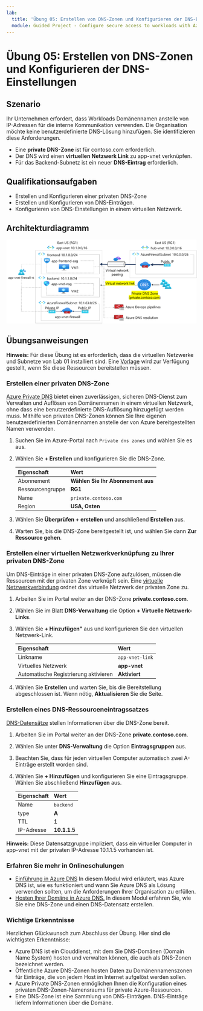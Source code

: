 ```yaml
---
lab:
  title: 'Übung 05: Erstellen von DNS-Zonen und Konfigurieren der DNS-Einstellungen'
  module: Guided Project - Configure secure access to workloads with Azure virtual networking services
---
```


# Übung 05: Erstellen von DNS-Zonen und Konfigurieren der DNS-Einstellungen

## Szenario

Ihr Unternehmen erfordert, dass Workloads Domänennamen anstelle von IP-Adressen für die interne Kommunikation verwenden.  Die Organisation möchte keine benutzerdefinierte DNS-Lösung hinzufügen. Sie identifizieren diese Anforderungen.
+ Eine **private DNS-Zone** ist für contoso.com erforderlich.
+ Der DNS wird einen **virtuellen Netzwerk Link** zu app-vnet verknüpfen. 
+ Für das Backend-Subnetz ist ein neuer **DNS-Eintrag** erforderlich. 

## Qualifikationsaufgaben

+ Erstellen und Konfigurieren einer privaten DNS-Zone
+ Erstellen und Konfigurieren von DNS-Einträgen.
+ Konfigurieren von DNS-Einstellungen in einem virtuellen Netzwerk.
  
## Architekturdiagramm

![Diagramm der Verbindung von Azure DNS mit einem virtuellen Netzwerk](../Media/task-5.png)



## Übungsanweisungen

**Hinweis:** Für diese Übung ist es erforderlich, dass die virtuellen Netzwerke und Subnetze von Lab 01 installiert sind. Eine [Vorlage](https://github.com/MicrosoftLearning/Configure-secure-access-to-workloads-with-Azure-virtual-networking-services/blob/main/Allfiles/Labs/All-Labs/create-vnet-subnets-template.json) wird zur Verfügung gestellt, wenn Sie diese Ressourcen bereitstellen müssen.

### Erstellen einer privaten DNS-Zone

[Azure Private DNS](https://learn.microsoft.com/azure/dns/private-dns-overview) bietet einen zuverlässigen, sicheren DNS-Dienst zum Verwalten und Auflösen von Domänennamen in einem virtuellen Netzwerk, ohne dass eine benutzerdefinierte DNS-Auflösung hinzugefügt werden muss. Mithilfe von privaten DNS-Zonen können Sie Ihre eigenen benutzerdefinierten Domänennamen anstelle der von Azure bereitgestellten Namen verwenden.

1. Suchen Sie im Azure-Portal nach `Private dns zones` und wählen Sie es aus.

1. Wählen Sie **+ Erstellen** und konfigurieren Sie die DNS-Zone. 

    | Eigenschaft       | Wert                        |
    | :------------- | :--------------------------- |
    | Abonnement   | **Wählen Sie Ihr Abonnement aus** |
    | Ressourcengruppe | **RG1**                      |
    | Name           | `private.contoso.com`              |
    | Region         | **USA, Osten**                  |

1. Wählen Sie **Überprüfen + erstellen** und anschließend **Erstellen** aus.

1. Warten Sie, bis die DNS-Zone bereitgestellt ist, und wählen Sie dann **Zur Ressource gehen**. 

### Erstellen einer virtuellen Netzwerkverknüpfung zu Ihrer privaten DNS-Zone

Um DNS-Einträge in einer privaten DNS-Zone aufzulösen, müssen die Ressourcen mit der privaten Zone verknüpft sein. Eine [virtuelle Netzwerkverbindung](https://learn.microsoft.com/azure/dns/private-dns-virtual-network-links) ordnet das virtuelle Netzwerk der privaten Zone zu.

1. Arbeiten Sie im Portal weiter an der DNS-Zone **private.contoso.com**. 

1. Wählen Sie im Blatt **DNS-Verwaltung** die Option **+ Virtuelle Netzwerk-Links**.

1. Wählen Sie **+ Hinzufügen"** aus und konfigurieren Sie den virtuellen Netzwerk-Link. 

    | Eigenschaft                 | Wert             |
    | :----------------------- | :---------------- |
    | Linkname                | `app-vnet-link` |
    | Virtuelles Netzwerk          | **app-vnet**      |
    | Automatische Registrierung aktivieren | **Aktiviert**       |

1. Wählen Sie **Erstellen** und warten Sie, bis die Bereitstellung abgeschlossen ist. Wenn nötig, **Aktualisieren** Sie die Seite. 

### Erstellen eines DNS-Ressourceneintragssatzes

[DNS-Datensätze](https://learn.microsoft.com/en-us/azure/dns/dns-zones-records#dns-records) stellen Informationen über die DNS-Zone bereit. 

1. Arbeiten Sie im Portal weiter an der DNS-Zone **private.contoso.com**. 

1. Wählen Sie unter **DNS-Verwaltung** die Option **Eintragsgruppen** aus.

1. Beachten Sie, dass für jeden virtuellen Computer automatisch zwei A-Einträge erstellt worden sind. 

1. Wählen Sie **+ Hinzufügen** und konfigurieren Sie eine Eintragsgruppe. Wählen Sie abschließend **Hinzufügen** aus. 
   
    | Eigenschaft   | Wert        |
    | :--------- | :----------- |
    | Name       | `backend`    |
    | type       | **A**        |
    | TTL        | **1**        |
    | IP-Adresse | **10.1.1.5** |

**Hinweis:** Diese Datensatzgruppe impliziert, dass ein virtueller Computer in app-vnet mit der privaten IP-Adresse 10.1.1.5 vorhanden ist.

### Erfahren Sie mehr in Onlineschulungen

+ [Einführung in Azure DNS](https://learn.microsoft.com/training/modules/intro-to-azure-dns/) In diesem Modul wird erläutert, was Azure DNS ist, wie es funktioniert und wann Sie Azure DNS als Lösung verwenden sollten, um die Anforderungen Ihrer Organisation zu erfüllen.
+ [Hosten Ihrer Domäne in Azure DNS.](https://learn.microsoft.com/training/modules/host-domain-azure-dns/) In diesem Modul erfahren Sie, wie Sie eine DNS-Zone und einen DNS-Datensatz erstellen.

### Wichtige Erkenntnisse

Herzlichen Glückwunsch zum Abschluss der Übung. Hier sind die wichtigsten Erkenntnisse:

+ Azure DNS ist ein Clouddienst, mit dem Sie DNS-Domänen (Domain Name System) hosten und verwalten können, die auch als DNS-Zonen bezeichnet werden. 
+ Öffentliche Azure DNS-Zonen hosten Daten zu Domänennamenszonen für Einträge, die von jedem Host im Internet aufgelöst werden sollen.
+ Azure Private DNS-Zonen ermöglichen Ihnen die Konfiguration eines privaten DNS-Zonen-Namensraums für private Azure-Ressourcen.
+ Eine DNS-Zone ist eine Sammlung von DNS-Einträgen. DNS-Einträge liefern Informationen über die Domäne.
